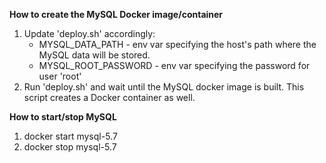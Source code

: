 <b>
	<p>How to create the MySQL Docker image/container</p>
</b>

1. Update 'deploy.sh' accordingly:
	* MYSQL_DATA_PATH - env var specifying the host's path where the MySQL data will be stored.
  	* MYSQL_ROOT_PASSWORD - env var specifying the password for user 'root'
6. Run 'deploy.sh' and wait until the MySQL docker image is built. This script creates a Docker container as well. 


<b>
	<p>How to start/stop MySQL</p>
</b>

1. docker start mysql-5.7
2. docker stop mysql-5.7

